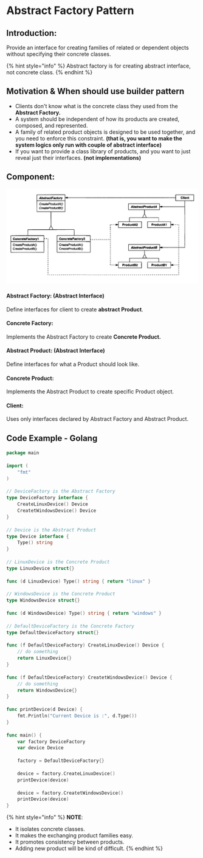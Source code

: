 # Abstract Factory Pattern

## Introduction:

Provide an interface for creating families of related or dependent objects without specifying their concrete classes.

{% hint style="info" %}
Abstract factory is for creating abstract interface, not concrete class.
{% endhint %}



## Motivation & When should use builder pattern

* Clients don't know what is the concrete class they used from the **Abstract Factory.**
* A system should be independent of how its products are created, composed, and represented.
* A family of related product objects is designed to be used together, and you need to enforce this constraint. **\(that is, you want to make the system logics only run with couple of abstract interface\)**
* If you want to provide a class library of products, and you want to just reveal just their interfaces. **\(not implementations\)**

## Component:

![](../.gitbook/assets/screen-shot-2018-04-28-at-10.18.12-am.png)

#### **Abstract Factory: \(Abstract Interface\)**

Define interfaces for client to create **abstract Product**.

#### Concrete Factory:

Implements the Abstract Factory to create **Concrete Product.**

#### Abstract Product: \(Abstract Interface\)

Define interfaces for what a Product should look like.

#### Concrete Product:

Implements the Abstract Product to create specific Product object.

#### Client:

Uses only interfaces declared by Abstract Factory and Abstract Product.



## Code Example - Golang

```go
package main

import (
	"fmt"
)

// DeviceFactory is the Abstract Factory
type DeviceFactory interface {
	CreateLinuxDevice() Device
	CreatetWindowsDevice() Device
}

// Device is the Abstract Product
type Device interface {
	Type() string
}

// LinuxDevice is the Concrete Product
type LinuxDevice struct{}

func (d LinuxDevice) Type() string { return "linux" }

// WindowsDevice is the Concrete Product
type WindowsDevice struct{}

func (d WindowsDevice) Type() string { return "windows" }

// DefaultDeviceFactory is the Concrete Factory
type DefaultDeviceFactory struct{}

func (f DefaultDeviceFactory) CreateLinuxDevice() Device {
	// do something
	return LinuxDevice{}
}

func (f DefaultDeviceFactory) CreatetWindowsDevice() Device {
	// do something
	return WindowsDevice{}
}

func printDevice(d Device) {
	fmt.Println("Current Device is :", d.Type())
}

func main() {
	var factory DeviceFactory
	var device Device

	factory = DefaultDeviceFactory{}

	device = factory.CreateLinuxDevice()
	printDevice(device)

	device = factory.CreatetWindowsDevice()
	printDevice(device)
}

```

{% hint style="info" %}
**NOTE**:

* It isolates concrete classes.
* It makes the exchanging product families easy.
* It promotes consistency between products.
* Adding new product will be kind of difficult.
{% endhint %}








